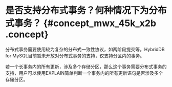 # 是否支持分布式事务？何种情况下为分布式事务？ {#concept_mwx_45k_x2b .concept}

分布式事务需要使用较为复杂的分布式一致性协议，如两阶段提交等。HybridDB for MySQL目前暂未开放对分布式事务的支持，仅支持分区内的事务。

若一个长事务内的所有更新，涉及多个存储分区，那么这个事务需要分布式事务的支持，用户可以使用EXPLAIN简单判断一个事务内的所有更新语句是否涉及多个存储分区。

